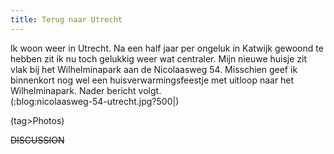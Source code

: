 ```yaml
---
title: Terug naar Utrecht
---
```

Ik woon weer in Utrecht. Na een half jaar per ongeluk in Katwijk gewoond te hebben zit ik nu toch gelukkig weer wat centraler. Mijn nieuwe huisje zit vlak bij het Wilhelminapark aan de Nicolaasweg 54. Misschien geef ik binnenkort nog wel een huisverwarmingsfeestje met uitloop naar het Wilhelminapark. Nader bericht volgt.
\
(:blog:nicolaasweg-54-utrecht.jpg?500|)

(tag>Photos)


~~DISCUSSION~~
